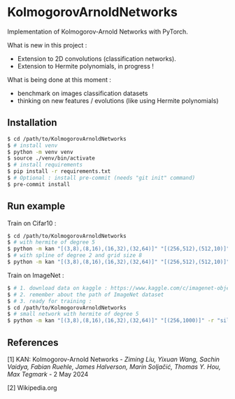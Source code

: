 # KolmogorovArnoldNetworks

Implementation of Kolmogorov-Arnold Networks with PyTorch.

What is new in this project :
- Extension to 2D convolutions (classification networks).
- Extension to Hermite polynomials, in progress !

What is being done at this moment :
- benchmark on images classification datasets
- thinking on new features / evolutions (like using Hermite polynomials)

## Installation

```bash
$ cd /path/to/KolmogorovArnoldNetworks
$ # install venv
$ python -m venv venv
$ source ./venv/bin/activate
$ # install requirements
$ pip install -r requirements.txt
$ # Optional : install pre-commit (needs "git init" command)
$ pre-commit install
```

## Run example

Train on Cifar10 :

```bash
$ cd /path/to/KolmogorovArnoldNetworks
$ # with hermite of degree 5
$ python -m kan "[(3,8),(8,16),(16,32),(32,64)]" "[(256,512),(512,10)]" -k 3 -s 2 -p 1 -r "silu" -a "hermite" -a "n=5" train "cifar10" "./out/cifar10" "./out/train_hermite_cifar10" -lr 1e-4 -b 64 -e 100 --train-ratio 0.7 --cuda --save-every 256
$ # with spline of degree 2 and grid size 8
$ python -m kan "[(3,8),(8,16),(16,32),(32,64)]" "[(256,512),(512,10)]" -k 3 -s 2 -p 1 -r "silu" -a "b-spline" -a "degree=2" -a "grid_size=8" train "cifar10" "./out/cifar10" "./out/train_bspline_cifar10" -lr 1e-4 -b 64 -e 100 --train-ratio 0.7 --cuda --save-every 256
```

Train on ImageNet :

```bash
$ # 1. download data on kaggle : https://www.kaggle.com/c/imagenet-object-localization-challenge
$ # 2. remember about the path of ImageNet dataset
$ # 3. ready for training :
$ cd /path/to/KolmogorovArnoldNetworks
$ # small network with hermite of degree 5
$ python -m kan "[(3,8),(8,16),(16,32),(32,64)]" "[(256,1000)]" -r "silu" -k 5 -s 4 -p 2 -a "hermite" -ao "n=5" --cuda train imagenet "/path/to/imagenet-object-localization-challenge/ILSVRC/Data/CLS-LOC/train" "./out/train_imagenet" -e 1000 -b 64 -lr 1e-4 --save-every 4096 --train-ratio 0.7
```

## References

[1] KAN: Kolmogorov-Arnold Networks - *Ziming Liu, Yixuan Wang, Sachin Vaidya, Fabian Ruehle, James Halverson, Marin Soljačić, Thomas Y. Hou, Max Tegmark* - 2 May 2024

[2] Wikipedia.org
